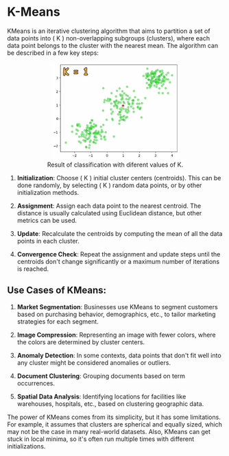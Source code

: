 # K-Means

KMeans is an iterative clustering algorithm that aims to partition a set of data points into \( K \) non-overlapping subgroups (clusters), where each data point belongs to the cluster with the nearest mean. The algorithm can be described in a few key steps:

<figure style="text-align: center;">
    <img src="Images/KMEANSGIF.gif" alt="Alternate text for the image" width="300px">
    <figcaption>Result of classification with diferent values of K.</figcaption>
</figure>



1. **Initialization**: Choose \( K \) initial cluster centers (centroids). This can be done randomly, by selecting \( K \) random data points, or by other initialization methods.
  
2. **Assignment**: Assign each data point to the nearest centroid. The distance is usually calculated using Euclidean distance, but other metrics can be used.

3. **Update**: Recalculate the centroids by computing the mean of all the data points in each cluster.

4. **Convergence Check**: Repeat the assignment and update steps until the centroids don't change significantly or a maximum number of iterations is reached.

## Use Cases of KMeans:

1. **Market Segmentation**: Businesses use KMeans to segment customers based on purchasing behavior, demographics, etc., to tailor marketing strategies for each segment.

2. **Image Compression**: Representing an image with fewer colors, where the colors are determined by cluster centers.

3. **Anomaly Detection**: In some contexts, data points that don't fit well into any cluster might be considered anomalies or outliers.

4. **Document Clustering**: Grouping documents based on term occurrences.

5. **Spatial Data Analysis**: Identifying locations for facilities like warehouses, hospitals, etc., based on clustering geographic data.


The power of KMeans comes from its simplicity, but it has some limitations. For example, it assumes that clusters are spherical and equally sized, which may not be the case in many real-world datasets. Also, KMeans can get stuck in local minima, so it's often run multiple times with different initializations.

